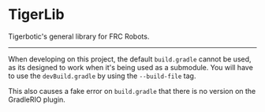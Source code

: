 # TigerLib

Tigerbotic's general library for FRC Robots.

---

When developing on this project, the default `build.gradle` cannot be used, as its designed to work when it's being used as a submodule.
You will have to use the `devBuild.gradle` by using the `--build-file` tag.

This also causes a fake error on `build.gradle` that there is no version on the GradleRIO plugin.


